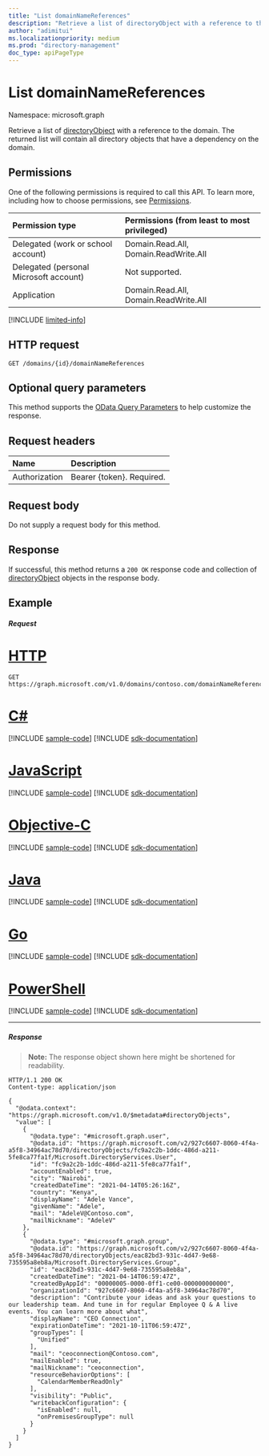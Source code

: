 ```yaml
---
title: "List domainNameReferences"
description: "Retrieve a list of directoryObject with a reference to the domain."
author: "adimitui"
ms.localizationpriority: medium
ms.prod: "directory-management"
doc_type: apiPageType
---
```


# List domainNameReferences

Namespace: microsoft.graph

Retrieve a list of [directoryObject](../resources/directoryobject.md) with a reference to the domain. The returned list will contain all directory objects that have a dependency on the domain.

## Permissions

One of the following permissions is required to call this API. To learn more, including how to choose permissions, see [Permissions](/graph/permissions-reference).


|Permission type      | Permissions (from least to most privileged)              |
|:--------------------|:---------------------------------------------------------|
|Delegated (work or school account) | Domain.Read.All, Domain.ReadWrite.All |
|Delegated (personal Microsoft account) | Not supported.    |
|Application | Domain.Read.All, Domain.ReadWrite.All |

[!INCLUDE [limited-info](../../includes/limited-info.md)]

## HTTP request
<!-- { "blockType": "ignored" } -->
```http
GET /domains/{id}/domainNameReferences
```

## Optional query parameters

This method supports the [OData Query Parameters](/graph/query-parameters) to help customize the response.

## Request headers

| Name      |Description|
|:----------|:----------|
| Authorization  | Bearer {token}. Required. |

## Request body

Do not supply a request body for this method.

## Response

If successful, this method returns a `200 OK` response code and collection of [directoryObject](../resources/directoryobject.md) objects in the response body.

## Example
##### Request


# [HTTP](#tab/http)
<!-- {
  "blockType": "request",
  "name": "get_domainnamereferences"
}-->
```msgraph-interactive
GET https://graph.microsoft.com/v1.0/domains/contoso.com/domainNameReferences
```
# [C#](#tab/csharp)
[!INCLUDE [sample-code](../includes/snippets/csharp/get-domainnamereferences-csharp-snippets.md)]
[!INCLUDE [sdk-documentation](../includes/snippets/snippets-sdk-documentation-link.md)]

# [JavaScript](#tab/javascript)
[!INCLUDE [sample-code](../includes/snippets/javascript/get-domainnamereferences-javascript-snippets.md)]
[!INCLUDE [sdk-documentation](../includes/snippets/snippets-sdk-documentation-link.md)]

# [Objective-C](#tab/objc)
[!INCLUDE [sample-code](../includes/snippets/objc/get-domainnamereferences-objc-snippets.md)]
[!INCLUDE [sdk-documentation](../includes/snippets/snippets-sdk-documentation-link.md)]

# [Java](#tab/java)
[!INCLUDE [sample-code](../includes/snippets/java/get-domainnamereferences-java-snippets.md)]
[!INCLUDE [sdk-documentation](../includes/snippets/snippets-sdk-documentation-link.md)]

# [Go](#tab/go)
[!INCLUDE [sample-code](../includes/snippets/go/get-domainnamereferences-go-snippets.md)]
[!INCLUDE [sdk-documentation](../includes/snippets/snippets-sdk-documentation-link.md)]

# [PowerShell](#tab/powershell)
[!INCLUDE [sample-code](../includes/snippets/powershell/get-domainnamereferences-powershell-snippets.md)]
[!INCLUDE [sdk-documentation](../includes/snippets/snippets-sdk-documentation-link.md)]

---


##### Response
>**Note:** The response object shown here might be shortened for readability.
<!-- {
  "blockType": "response",
  "truncated": true,
  "@odata.type": "microsoft.graph.directoryObject",
  "isCollection": true
} -->
```http
HTTP/1.1 200 OK
Content-type: application/json

{
  "@odata.context": "https://graph.microsoft.com/v1.0/$metadata#directoryObjects",
  "value": [
    {
      "@odata.type": "#microsoft.graph.user",
      "@odata.id": "https://graph.microsoft.com/v2/927c6607-8060-4f4a-a5f8-34964ac78d70/directoryObjects/fc9a2c2b-1ddc-486d-a211-5fe8ca77fa1f/Microsoft.DirectoryServices.User",
      "id": "fc9a2c2b-1ddc-486d-a211-5fe8ca77fa1f",
      "accountEnabled": true,
      "city": "Nairobi",
      "createdDateTime": "2021-04-14T05:26:16Z",
      "country": "Kenya",
      "displayName": "Adele Vance",
      "givenName": "Adele",
      "mail": "AdeleV@Contoso.com",
      "mailNickname": "AdeleV"
    },
    {
      "@odata.type": "#microsoft.graph.group",
      "@odata.id": "https://graph.microsoft.com/v2/927c6607-8060-4f4a-a5f8-34964ac78d70/directoryObjects/eac82bd3-931c-4d47-9e68-735595a8eb8a/Microsoft.DirectoryServices.Group",
      "id": "eac82bd3-931c-4d47-9e68-735595a8eb8a",
      "createdDateTime": "2021-04-14T06:59:47Z",
      "createdByAppId": "00000005-0000-0ff1-ce00-000000000000",
      "organizationId": "927c6607-8060-4f4a-a5f8-34964ac78d70",
      "description": "Contribute your ideas and ask your questions to our leadership team. And tune in for regular Employee Q & A live events. You can learn more about what",
      "displayName": "CEO Connection",
      "expirationDateTime": "2021-10-11T06:59:47Z",
      "groupTypes": [
        "Unified"
      ],
      "mail": "ceoconnection@Contoso.com",
      "mailEnabled": true,
      "mailNickname": "ceoconnection",
      "resourceBehaviorOptions": [
        "CalendarMemberReadOnly"
      ],
      "visibility": "Public",
      "writebackConfiguration": {
        "isEnabled": null,
        "onPremisesGroupType": null
      }
    }
  ]
}
```

<!-- uuid: 8fcb5dbc-d5aa-4681-8e31-b001d5168d79
2015-10-25 14:57:30 UTC -->
<!-- {
  "type": "#page.annotation",
  "description": "List domainNameReferences",
  "keywords": "",
  "section": "documentation",
  "tocPath": "",
  "suppressions": [
  ]
}-->
